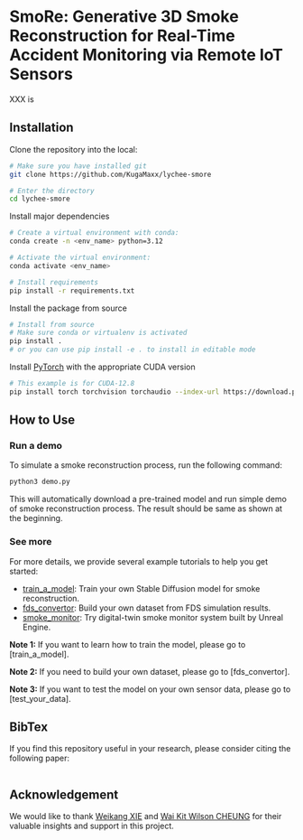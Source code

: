 # SmoRe: Generative 3D Smoke Reconstruction for Real-Time Accident Monitoring via Remote IoT Sensors

XXX is

## Installation

Clone the repository into the local:

```bash
# Make sure you have installed git
git clone https://github.com/KugaMaxx/lychee-smore

# Enter the directory
cd lychee-smore
```

Install major dependencies

```bash
# Create a virtual environment with conda:
conda create -n <env_name> python=3.12

# Activate the virtual environment:
conda activate <env_name>

# Install requirements
pip install -r requirements.txt
```

Install the package from source

```bash
# Install from source
# Make sure conda or virtualenv is activated
pip install .
# or you can use pip install -e . to install in editable mode
```

Install [PyTorch](https://pytorch.org/get-started/locally/) with the appropriate
 CUDA version

```bash
# This example is for CUDA-12.8
pip install torch torchvision torchaudio --index-url https://download.pytorch.org/whl/cu128
```

## How to Use

### Run a demo

To simulate a smoke reconstruction process, run the following command:

```bash
python3 demo.py
```

This will automatically download a pre-trained model and run simple demo of
 smoke reconstruction process. The result should be same as shown at the beginning.

### See more

For more details, we provide several example tutorials to help you get started:

- [train_a_model](): Train your own Stable Diffusion model for smoke reconstruction.
- [fds_convertor](): Build your own dataset from FDS simulation results.
- [smoke_monitor](): Try digital-twin smoke monitor system built by Unreal Engine.

**Note 1:** If you want to learn how to train the model, please go to [train_a_model].

**Note 2:** If you need to build your own dataset, please go to [fds_convertor].

**Note 3:** If you want to test the model on your own sensor data, please go to
 [test_your_data].

## BibTex

If you find this repository useful in your research, please consider citing the
 following paper:

```bibtex
```

## Acknowledgement

We would like to thank [Weikang XIE](mailto:wei-kang.xie@connect.polyu.hk) and 
 [Wai Kit Wilson CHEUNG](mailto:wai-kit-wilson.cheung@connect.polyu.hk) for their 
 valuable insights and support in this project.
